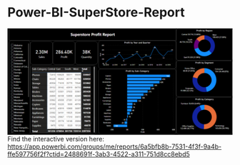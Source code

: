 # Power-BI-SuperStore-Report

 <img align="right" src="https://github.com/AbhAgg/Power-BI-SuperStore-Report/blob/main/SuperStore%20Profit%20Report.PNG" alt="abhagg" />






Find the interactive version here: https://app.powerbi.com/groups/me/reports/6a5bfb8b-7531-4f3f-9a4b-ffe597756f2f?ctid=2488691f-3ab3-4522-a311-751d8cc8ebd5
